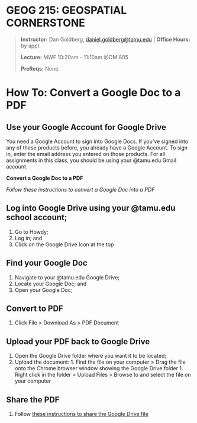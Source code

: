 # GEOG 215: GEOSPATIAL CORNERSTONE
>
>**Instructor:** Dan Goldberg, daniel.goldberg@tamu.edu | **Office Hours:** by appt.
>
>**Lecture:** MWF 10:20am - 11:10am @OM 805
>
>**PreReqs:** None.
> 

# How To: Convert a Google Doc to a PDF

## Use your Google Account for Google Drive

You need a Google Account to sign into Google Docs. If you've signed into any of these products before, you already have a Google Account. To sign in, enter the email address you entered on those products. For all assignments in this class, you should be using your @tamu.edu Gmail account.

**Convert a Google Doc to a PDF**

*Follow these instructions to convert a Google Doc into a PDF*


## Log into Google Drive using your @tamu.edu school account;
1.  Go to Howdy;
1.  Log in; and
1.  Click on the Google Drive Icon at the top

## Find your Google Doc
1.  Navigate to your @tamu.edu Google Drive;  
1.  Locate your Google Doc; and
1.  Open your Google Doc;

## Convert to PDF
1.  Click File > Download As > PDF Document

## Upload your PDF back to Google Drive
1. Open the Google Drive folder where you want it to be located;
2. Upload the document:
        1. Find the file on your computer > Drag the file onto the Chrome browser window showing the Google Drive folder
        1. Right click in the folder > Upload Files > Browse to and select the file on your computer

## Share the PDF 
1. Follow [these instructions to share the Google Drive file](https://github.tamu.edu/TAMU-GEOG-215-GeospatialCornerstone/GEOG-215-GeospatialCornerstone/blob/master/HowTos/shareAGoogleDriveFile.md)

